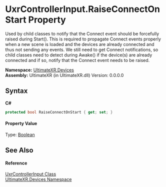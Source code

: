 # UxrControllerInput.RaiseConnectOnStart Property 
 

Used by child classes to notify that the Connect event should be forcefully raised during Start(). This is required to propagate Connect events properly when a new scene is loaded and the devices are already connected and thus not sending any events. We still need to get Connect notifications, so child classes need to detect during Awake() if the device(s) are already connected and if so, notify that the Connect event needs to be raised.

**Namespace:**&nbsp;<a href="N_UltimateXR_Devices">UltimateXR.Devices</a><br />**Assembly:**&nbsp;UltimateXR (in UltimateXR.dll) Version: 0.0.0.0

## Syntax

**C#**<br />
``` C#
protected bool RaiseConnectOnStart { get; set; }
```


#### Property Value
Type: <a href="https://docs.microsoft.com/dotnet/api/system.boolean" target="_blank" rel="noopener noreferrer">Boolean</a>

## See Also


#### Reference
<a href="T_UltimateXR_Devices_UxrControllerInput">UxrControllerInput Class</a><br /><a href="N_UltimateXR_Devices">UltimateXR.Devices Namespace</a><br />